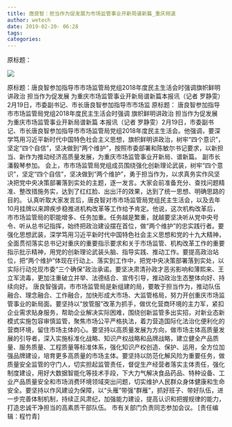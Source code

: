 ```yaml
---
title: 唐良智：担当作为促发展为市场监管事业开新局谱新篇_重庆频道
author: wetech
date: 2019-02-20- 06:28
tags: 
categories: 
---
```

原标题：
<!-- more -->
                
<img align="center" border="0" src="http://p2.ifengimg.com/a/2016/0810/204c433878d5cf9size1_w16_h16.png" />
                
            
原标题：唐良智参加指导市市场监管局党组2018年度民主生活会时强调旗帜鲜明讲政治 担当作为促发展 为重庆市场监管事业开新局谱新篇本报讯（记者 罗静雯）2月19日，市委副书记、市长唐良智参加指导市市场监
原标题：
唐良智参加指导市市场监管局党组2018年度民主生活会时强调
旗帜鲜明讲政治 担当作为促发展 为重庆市场监管事业开新局谱新篇
本报讯（记者 罗静雯）2月19日，市委副书记、市长唐良智参加指导市市场监管局党组2018年度民主生活会。他强调，要深学笃用习近平新时代中国特色社会主义思想，旗帜鲜明讲政治，树牢“四个意识”，坚定“四个自信”，坚决做到“两个维护”，按照市委部署和陈敏尔书记要求，以新担当、新作为推动经济高质量发展，为重庆市场监管事业开新局、谱新篇。
副市长潘毅琴参加。
会上，市市场监管局党组成员围绕强化创新理论武装，树牢“四个意识”，坚定“四个自信”，坚决做到“两个维护”，勇于担当作为，以求真务实作风坚决把党中央决策部署落到实处的主题，逐一发言。大家会前准备充分、查找问题精准、整改措施务实，达到了红红脸、出出汗的效果，达到了统一思想、明确思路的目的。
认真听取大家发言后，唐良智对市市场监管局党组民主生活会，以及去年10月挂牌以来蹄疾步稳推进机构改革等工作给予肯定。他说，这次机构改革后，市市场监管局的职能增多、任务加重。任务越是繁重，就越要坚决听从党中央号令、听从总书记指挥，始终把政治建设摆在首位，做“两个维护”的忠实践行者。要强化思想武装，深学笃用习近平新时代中国特色社会主义思想和党的十九大精神，全面贯彻落实总书记对重庆的重要指示要求和关于市场监管、机构改革工作的重要指示批示精神，用党的创新理论武装头脑、指导实践、推动工作。要提高政治站位，把“两个维护”体现在行动上、落实到工作中，把党中央决策部署落到实处，以实际行动兑现市委“三个确保”政治承诺。要坚决肃清孙政才恶劣影响和薄熙来、王立军流毒，更加注重破立并举、法德结合、宣传引导，推动政治生态整体向好、持续向好。
唐良智强调，市市场监管局是新组建的局，要敢于担当作为，推动队伍融合、理念融合、工作融合，加快形成大市场、大监管格局，努力开创重庆市场监管事业的新局面。要坚持以“放管服”改革为抓手，做优化营商环境的主力军，紧扣企业需求贴身服务，帮助企业解决实际困难，围绕创新监管多出实招，对新业态新模式实施包容审慎监管，聚焦市场公平严格执法，着力营造国际化法治化便利化的营商环境，留住市场主体的心。要坚持以高质量发展为方向，做市场主体高质量发展的引导者，深入实施标准化战略、知识产权战略和品牌战略，建立健全产品质量、服务质量、工程质量等标准体系，强化知识产权创造、保护、运用，全方位加强品牌建设，培育更多高质量的市场主体。要坚持以防范化解风险为重要任务，做质量安全监管的守门人，切实担起监管责任，督促生产经营者落实主体责任，强化制度建设，用好大数据智能化等技术手段，下大力气解决食品药品、特种设备、工业产品质量安全和市场消费环境领域突出问题，切实维护人民群众身体健康和生命安全。要坚持以作风建设为保障，以“头雁”带强“群雁”，抓好班子、带好队伍，进一步完善体制机制，持续正风肃纪，加强能力建设，提高认识和把握规律的能力，打造忠诚干净担当的高素质干部队伍。
市有关部门负责同志参加会议。
[责任编辑：程竹青]
            
